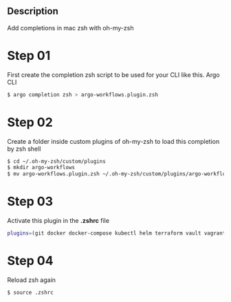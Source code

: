 ## Description
Add completions in mac zsh with oh-my-zsh

# Step 01
First create the completion zsh script to be used for your CLI like this. Argo CLI

```sh
$ argo completion zsh > argo-workflows.plugin.zsh
```

# Step 02
Create a folder inside custom plugins of oh-my-zsh to load this completion by zsh shell

```sh
$ cd ~/.oh-my-zsh/custom/plugins
$ mkdir argo-workflows
$ mv argo-workflows.plugin.zsh ~/.oh-my-zsh/custom/plugins/argo-workflows
```

# Step 03
Activate this plugin in the **.zshrc** file

```sh
plugins=(git docker docker-compose kubectl helm terraform vault vagrant azure aws argo-workflows)
```

# Step 04
Reload zsh again

```sh
$ source .zshrc
```
